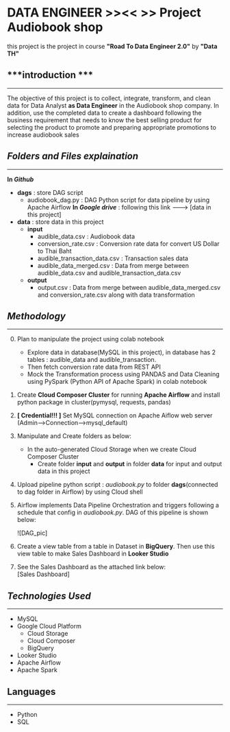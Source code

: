 # DATA ENGINEER >><< >> Project Audiobook shop
this project is the project in course **"Road To Data Engineer 2.0"** by **"Data TH"** 

## ***introduction ***
---------------
The objective of this project is to collect, integrate, transform, and clean data for Data Analyst **as Data Engineer** in the Audiobook shop company. In addition, use the completed data to create a dashboard following the business requirement that needs to know the best selling product for selecting the product to promote and preparing appropriate promotions to increase audiobook sales

## ***Folders and Files explaination***
---------------------
**In *Github***
- **dags** : store DAG script
    - audiobook_dag.py : DAG Python script for data pipeline by using Apache Airflow
**In *Google drive*** : following this link ---> [data in this project]
- **data** : store data in this project
    - **input**
        - audible_data.csv : Audiobook data
        - conversion_rate.csv : Conversion rate data for convert US Dollar to Thai Baht
        - audible_transaction_data.csv : Transaction sales data
        - audible_data_merged.csv : Data from merge between audible_data.csv and audible_transaction_data.csv 
    - **output**
        - output.csv : Data from merge between audible_data_merged.csv and conversion_rate.csv along with data transformation
## ***Methodology***
--------------
0. Plan to manipulate the project using colab notebook
    - Explore data in database(MySQL in this project), in database has 2 tables : audible_data and audible_transaction.
    - Then fetch conversion rate data from REST API 
    - Mock the Transformation process using PANDAS and Data Cleaning using PySpark (Python API of Apache Spark) in colab notebook
1. Create **Cloud Composer Cluster** for running **Apache Airflow** and install python package in cluster(pymysql, requests, pandas)
2. **[ Credential!!! ]** Set MySQL connection on Apache Aiflow web server (Admin-->Connection-->mysql_default)
4. Manipulate and Create folders as below:
    - In the auto-generated Cloud Storage when we create Cloud Composer Cluster
        - Create folder **input** and **output** in folder **data** for input and output data in this project
5. Upload pipeline python script : *audiobook.py* to folder **dags**(connected to dag folder in Airflow) by using Cloud shell
6. Airflow implements Data Pipeline Orchestration and triggers following a schedule that config in *audiobook.py*. DAG of this pipeline is shown below:

    ![DAG_pic]
7. Create a view table from a table in Dataset in **BigQuery**. Then use this view table to make Sales Dashboard in **Looker Studio**
8. See the Sales Dashboard as the attached link below:  
    [Sales Dashboard]

## ***Technologies Used***
----------------------
- MySQL
- Google Cloud Platform
    - Cloud Storage
    - Cloud Composer
    - BigQuery
- Looker Studio
- Apache Airflow
- Apache Spark
## Languages
-------------
- Python
- SQL
